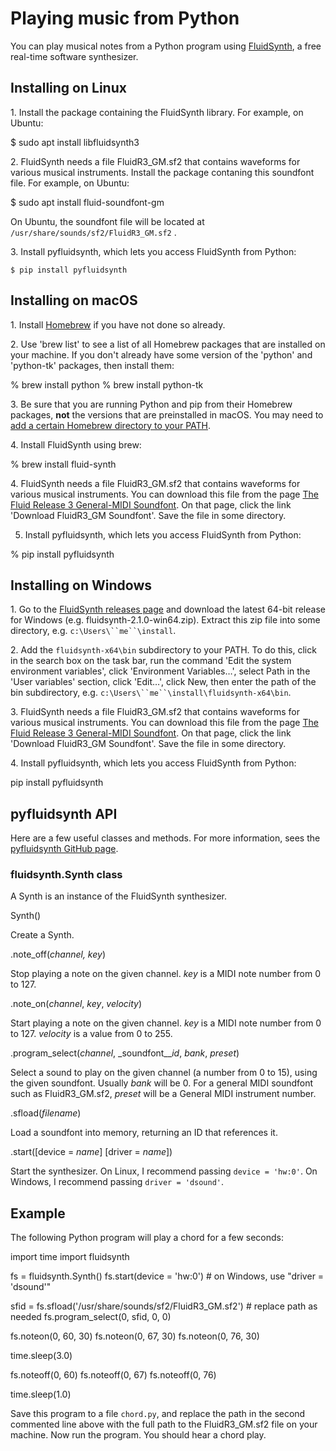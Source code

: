 Playing music from Python
=========================

You can play musical notes from a Python program using [FluidSynth](http://www.fluidsynth.org/), a free real-time software synthesizer.

Installing on Linux
-------------------

1\. Install the package containing the FluidSynth library. For example, on Ubuntu:

$ sudo apt install libfluidsynth3

2\. FluidSynth needs a file FluidR3\_GM.sf2 that contains waveforms for various musical instruments. Install the package contaning this soundfont file. For example, on Ubuntu:

$ sudo apt install fluid-soundfont-gm

On Ubuntu, the soundfont file will be located at `/usr/share/sounds/sf2/FluidR3_GM.sf2` .

3\. Install pyfluidsynth, which lets you access FluidSynth from Python:

    $ pip install pyfluidsynth

Installing on macOS
-------------------

1\. Install [Homebrew](https://brew.sh/) if you have not done so already.

2\. Use 'brew list' to see a list of all Homebrew packages that are installed on your machine. If you don't already have some version of the 'python' and 'python-tk' packages, then install them:

% brew install python
% brew install python-tk

3\. Be sure that you are running Python and pip from their Homebrew packages, **not** the versions that are preinstalled in macOS. You may need to [add a certain Homebrew directory to your PATH](https://stackoverflow.com/a/48101303/4034070).

4\. Install FluidSynth using brew:

% brew install fluid-synth

4\. FluidSynth needs a file FluidR3\_GM.sf2 that contains waveforms for various musical instruments. You can download this file from the page [The Fluid Release 3 General-MIDI Soundfont](https://member.keymusician.com/Member/FluidR3_GM/index.html). On that page, click the link 'Download FluidR3\_GM Soundfont'. Save the file in some directory.

5. Install pyfluidsynth, which lets you access FluidSynth from Python:

% pip install pyfluidsynth

Installing on Windows
---------------------

1\. Go to the [FluidSynth releases page](https://github.com/FluidSynth/fluidsynth/releases) and download the latest 64-bit release for Windows (e.g. fluidsynth-2.1.0-win64.zip). Extract this zip file into some directory, e.g. `c:\Users\``me``\install`.

2\. Add the `fluidsynth-x64\bin` subdirectory to your PATH. To do this, click in the search box on the task bar, run the command 'Edit the system environment variables', click 'Environment Variables…', select Path in the 'User variables' section, click 'Edit…', click New, then enter the path of the bin subdirectory, e.g. `c:\Users\``me``\install\fluidsynth-x64\bin`.

3\. FluidSynth needs a file FluidR3\_GM.sf2 that contains waveforms for various musical instruments. You can download this file from the page [The Fluid Release 3 General-MIDI Soundfont](https://member.keymusician.com/Member/FluidR3_GM/index.html). On that page, click the link 'Download FluidR3\_GM Soundfont'. Save the file in some directory.

4\. Install pyfluidsynth, which lets you access FluidSynth from Python:

pip install pyfluidsynth

pyfluidsynth API
----------------

Here are a few useful classes and methods. For more information, sees the [pyfluidsynth GitHub page](https://github.com/SpotlightKid/pyfluidsynth).

### fluidsynth.Synth class

A Synth is an instance of the FluidSynth synthesizer.

Synth()

Create a Synth.

.note\_off(_channel, key_)

Stop playing a note on the given channel. _key_ is a MIDI note number from 0 to 127.

.note\_on(_channel_, _key_, _velocity_)

Start playing a note on the given channel. _key_ is a MIDI note number from 0 to 127. _velocity_ is a value from 0 to 255.

.program\_select(_channel_, _soundfont\___id_, _bank_, _preset_)

Select a sound to play on the given channel (a number from 0 to 15), using the given soundfont. Usually _bank_ will be 0. For a general MIDI soundfont such as FluidR3\_GM.sf2, _preset_ will be a General MIDI instrument number.

.sfload(_filename_)

Load a soundfont into memory, returning an ID that references it.

.start(\[device = _name_\] \[driver = _name_\])

Start the synthesizer. On Linux, I recommend passing `device = 'hw:0'`. On Windows, I recommend passing `driver = 'dsound'`.

Example
-------

The following Python program will play a chord for a few seconds:

import time
import fluidsynth

fs = fluidsynth.Synth()
fs.start(device = 'hw:0')  \# on Windows, use "driver = 'dsound'"

sfid = fs.sfload('/usr/share/sounds/sf2/FluidR3\_GM.sf2')  \# replace path as needed
fs.program\_select(0, sfid, 0, 0)

fs.noteon(0, 60, 30)
fs.noteon(0, 67, 30)
fs.noteon(0, 76, 30)

time.sleep(3.0)

fs.noteoff(0, 60)
fs.noteoff(0, 67)
fs.noteoff(0, 76)

time.sleep(1.0)

Save this program to a file `chord.py`, and replace the path in the second commented line above with the full path to the FluidR3\_GM.sf2 file on your machine. Now run the program. You should hear a chord play.